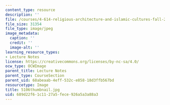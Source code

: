 ```yaml
---
content_type: resource
description: ''
file: /courses/4-614-religious-architecture-and-islamic-cultures-fall-2002/689d22f61c1127a5fece926a5a3a88a3_5106thumbnail.jpg
file_size: 31354
file_type: image/jpeg
image_metadata:
  caption: ''
  credit: ''
  image-alt: ''
learning_resource_types:
- Lecture Notes
license: https://creativecommons.org/licenses/by-nc-sa/4.0/
ocw_type: OCWImage
parent_title: Lecture Notes
parent_type: CourseSection
parent_uid: 68abeaab-4eff-532c-e858-18d3ffb567bd
resourcetype: Image
title: 5106thumbnail.jpg
uid: 689d22f6-1c11-27a5-fece-926a5a3a88a3
---
```

